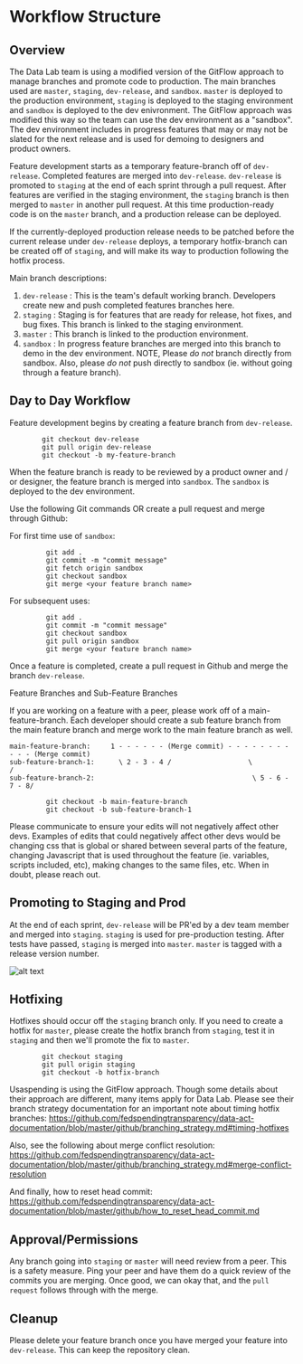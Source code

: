 # Workflow Structure

## Overview

The Data Lab team is using a modified version of the GitFlow approach to manage branches and promote code to production. The main branches used are
`master`, `staging`, `dev-release`, and `sandbox`.  `master` is deployed to the production environment, `staging` is deployed to the staging environment and `sandbox` is deployed to the dev enivronment.
  The GitFlow approach was modified this way so the team can use the dev environment as a "sandbox".  The dev environment includes in progress features that
may or may not be slated for the next release and is used for demoing to designers and product owners.

Feature development starts as a temporary feature-branch off of `dev-release`.  Completed features are merged into `dev-release`. `dev-release` is promoted to
 `staging` at the end of each sprint through a pull request.  After features are verified in the staging environment, the `staging` branch is then merged to `master`
  in another pull request. At this time production-ready code is on the `master` branch, and a production release can be deployed.

If the currently-deployed production release needs to be patched before the current release under `dev-release` deploys,
a temporary hotfix-branch can be created off of `staging`, and will make its way to production following the hotfix process.

Main branch descriptions:
1) `dev-release` : This is the team's default working branch.  Developers create new and push completed features branches here.
2) `staging` : Staging is for features that are ready for release, hot fixes, and bug fixes. This branch is linked to the staging environment.
3) `master` : This branch is linked to the production environment.
4) `sandbox` : In progress feature branches are merged into this branch to demo in the dev environment.  NOTE, Please *do not* branch directly from sandbox.  Also, please *do not*
push directly to sandbox (ie. without going through a feature branch).


## Day to Day Workflow

Feature development begins by creating a feature branch from `dev-release`.

```
        git checkout dev-release
        git pull origin dev-release
        git checkout -b my-feature-branch
```

When the feature branch is ready to be reviewed by a product owner and / or designer, the feature branch is merged into `sandbox`.  The `sandbox` is deployed to the dev environment.

Use the following Git commands OR create a pull request and merge through Github:

For first time use of `sandbox`:

```
         git add .
         git commit -m "commit message"
         git fetch origin sandbox
         git checkout sandbox
         git merge <your feature branch name>
```


For subsequent uses:

```
         git add .
         git commit -m "commit message"
         git checkout sandbox
         git pull origin sandbox
         git merge <your feature branch name>
```

Once a feature is completed, create a pull request in Github and merge the branch `dev-release`.

Feature Branches and Sub-Feature Branches

If you are working on a feature with a peer, please work off of a main-feature-branch.  Each developer should create a sub feature branch from the main feature branch and merge work to the main feature branch as well.

```
main-feature-branch:     1 - - - - - - (Merge commit) - - - - - - - - - - - (Merge commit)
sub-feature-branch-1:      \ 2 - 3 - 4 /                   \                /
sub-feature-branch-2:                                       \ 5 - 6 - 7 - 8/
```

```
         git checkout -b main-feature-branch
         git checkout -b sub-feature-branch-1

```

Please communicate to ensure your edits will not negatively affect other devs.  Examples of edits that could negatively affect other devs would be changing css that is global or shared between
several parts of the feature, changing Javascript that is used throughout the feature (ie. variables, scripts included, etc), making changes to the same files, etc.  When in doubt, please reach out.



## Promoting to Staging and Prod

At the end of each sprint, `dev-release` will be PR'ed by a dev team member and merged into `staging`. `staging` is used for pre-production testing.  After tests have passed, `staging` is
merged into `master`. `master` is tagged with a release version number.

![alt text](https://github.com/fedspendingtransparency/datalab/blob/feature/DA-3824/documentation/branching.png)

## Hotfixing

Hotfixes should occur off the `staging` branch only.  If you need to create a hotfix for `master`, please create the hotfix branch from `staging`, test it in `staging` and
then we'll promote the fix to `master`.

```
        git checkout staging
        git pull origin staging
        git checkout -b hotfix-branch
```

Usaspending is using the GitFlow approach.  Though some details about their approach are different, many items apply for Data Lab.  Please see their branch strategy documentation for an important note about timing hotfix branches:
<https://github.com/fedspendingtransparency/data-act-documentation/blob/master/github/branching_strategy.md#timing-hotfixes>

Also, see the following about merge conflict resolution:
<https://github.com/fedspendingtransparency/data-act-documentation/blob/master/github/branching_strategy.md#merge-conflict-resolution>

And finally, how to reset head commit:
<https://github.com/fedspendingtransparency/data-act-documentation/blob/master/github/how_to_reset_head_commit.md>

## Approval/Permissions

Any branch going into `staging` or `master` will need review from a peer. This is a safety measure.
Ping your peer and have them do a quick review of the commits you are merging. Once good, we can okay that, and the `pull request` follows through with 
the merge. 

## Cleanup

Please delete your feature branch once you have merged your feature into `dev-release`. This can keep the repository clean.
